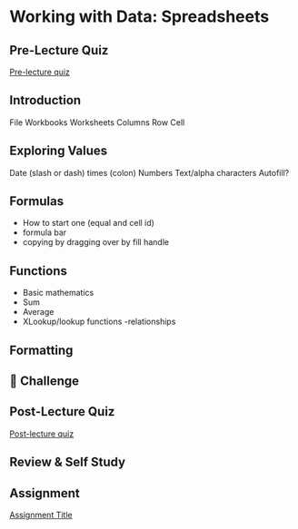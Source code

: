 # Working with Data: Spreadsheets

## Pre-Lecture Quiz

[Pre-lecture quiz]()

## Introduction
File
Workbooks
Worksheets
Columns 
Row
Cell

## Exploring Values
Date (slash or dash) times (colon) 
Numbers
Text/alpha characters 
Autofill?

## Formulas
- How to start one (equal and cell id)
- formula bar
- copying by dragging over by fill handle

## Functions
- Basic mathematics
- Sum
- Average
- XLookup/lookup functions -relationships

## Formatting




## 🚀 Challenge


## Post-Lecture Quiz

[Post-lecture quiz]()

## Review & Self Study


## Assignment

[Assignment Title](assignment.md)
